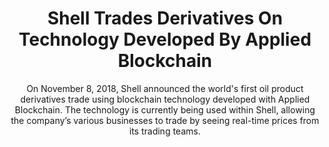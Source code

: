 ---
layout: "post"
title: "Shell Trades Derivatives On Technology Developed By Applied Blockchain"
subtitle: "On November 8, 2018, Shell announced the world's first oil product derivatives trade using blockchain technology developed with Applied Blockchain. The technology is currently being used within Shell, allowing the company’s various businesses to trade by seeing real-time prices from its trading teams."
image: "forbes.jpg"
category: "News"
link:
  type: "external"
  url: "https://www.forbes.com/sites/lawrencewintermeyer/2018/12/07/shell-trades-derivatives-on-technology-developed-by-applied-blockchain/#44771e397d5c"
---